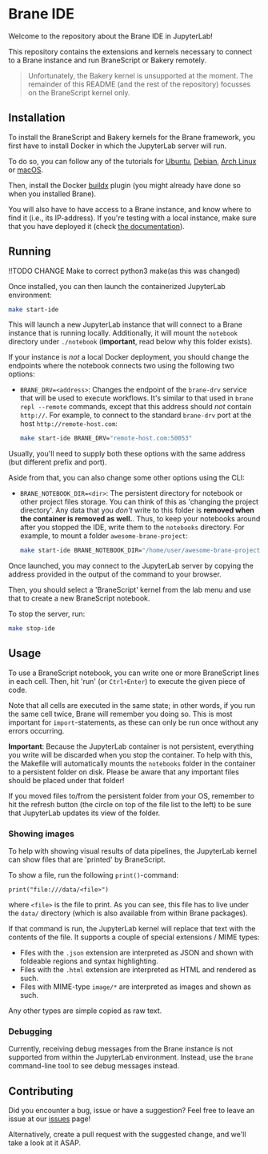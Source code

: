 # Brane IDE
Welcome to the repository about the Brane IDE in JupyterLab!

This repository contains the extensions and kernels necessary to connect to a Brane instance and run BraneScript or Bakery remotely.

> Unfortunately, the Bakery kernel is unsupported at the moment. The remainder of this README (and the rest of the repository) focusses on the BraneScript kernel only.


## Installation
To install the BraneScript and Bakery kernels for the Brane framework, you first have to install Docker in which the JupyterLab server will run.

To do so, you can follow any of the tutorials for [Ubuntu](https://docs.docker.com/engine/install/ubuntu/), [Debian](https://docs.docker.com/engine/install/debian/), [Arch Linux](https://wiki.archlinux.org/title/docker) or [macOS](https://docs.docker.com/desktop/mac/install/).

Then, install the Docker [buildx](https://docs.docker.com/buildx/working-with-buildx/#install) plugin (you might already have done so when you installed Brane).

You will also have to have access to a Brane instance, and know where to find it (i.e., its IP-address). If you're testing with a local instance, make sure that you have deployed it (check [the documentation](https://wiki.enablingpersonalizedinterventions.nl/)).


## Running

!!TODO CHANGE Make to correct python3 make(as this was changed)

Once installed, you can then launch the containerized JupyterLab environment:
```bash
make start-ide
```
This will launch a new JupyterLab instance that will connect to a Brane instance that is running locally. Additionally, it will mount the `notebook` directory under `./notebook` (**important**, read below why this folder exists).

If your instance is _not_ a local Docker deployment, you should change the endpoints where the notebook connects two using the following two options:
- `BRANE_DRV=<address>`: Changes the endpoint of the `brane-drv` service that will be used to execute workflows. It's similar to that used in `brane repl --remote` commands, except that this address should _not_ contain `http://`. For example, to connect to the standard `brane-drv` port at the host `http://remote-host.com`:
  ```bash
  make start-ide BRANE_DRV="remote-host.com:50053"
  ```

Usually, you'll need to supply both these options with the same address (but different prefix and port).

Aside from that, you can also change some other options using the CLI:
- `BRANE_NOTEBOOK_DIR=<dir>`: The persistent directory for notebook or other project files storage. You can think of this as 'changing the project directory'. Any data that you _don't_ write to this folder is **removed when the container is removed as well.**. Thus, to keep your notebooks around after you stopped the IDE, write them to the `notebooks` directory.
  For example, to mount a folder `awesome-brane-project`:
  ```bash
  make start-ide BRANE_NOTEBOOK_DIR="/home/user/awesome-brane-project"
  ```

Once launched, you may connect to the JupyterLab server by copying the address provided in the output of the command to your browser.

Then, you should select a 'BraneScript' kernel from the lab menu and use that to create a new BraneScript notebook.

To stop the server, run:
```bash
make stop-ide
```


## Usage
To use a BraneScript notebook, you can write one or more BraneScript lines in each cell. Then, hit 'run' (or `Ctrl+Enter`) to execute the given piece of code.

Note that all cells are executed in the same state; in other words, if you run the same cell twice, Brane will remember you doing so. This is most important for `import`-statements, as these can only be run once without any errors occurring.

**Important**: Because the JupyterLab container is not persistent, everything you write will be discarded when you stop the container. To help with this, the Makefile will automatically mounts the `notebooks` folder in the container to a persistent folder on disk. Please be aware that any important files should be placed under that folder!

If you moved files to/from the persistent folder from your OS, remember to hit the refresh button (the circle on top of the file list to the left) to be sure that JupyterLab updates its view of the folder.


### Showing images
To help with showing visual results of data pipelines, the JupyterLab kernel can show files that are 'printed' by BraneScript.

To show a file, run the following `print()`-command:
```
print("file:///data/<file>")
```
where `<file>` is the file to print. As you can see, this file has to live under the `data/` directory (which is also available from within Brane packages).

If that command is run, the JupyterLab kernel will replace that text with the contents of the file. It supports a couple of special extensions / MIME types:
- Files with the `.json` extension are interpreted as JSON and shown with foldeable regions and syntax highlighting.
- Files with the `.html` extension are interpreted as HTML and rendered as such.
- Files with MIME-type `image/*` are interpreted as images and shown as such.

Any other types are simple copied as raw text.


### Debugging
Currently, receiving debug messages from the Brane instance is not supported from within the JupyterLab environment. Instead, use the `brane` command-line tool to see debug messages instead.


## Contributing
Did you encounter a bug, issue or have a suggestion? Feel free to leave an issue at our [issues](https://github.com/epi-project/brane-ide) page!

Alternatively, create a pull request with the suggested change, and we'll take a look at it ASAP.
